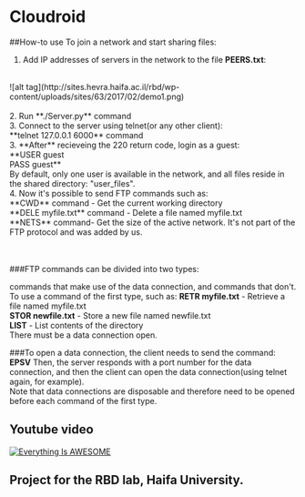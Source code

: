 Cloudroid
=========
##How-to use
To join a network and start sharing files:<br>
1. Add IP addresses of servers in the network to the file **PEERS.txt**: <br>
<br>
![alt tag](http://sites.hevra.haifa.ac.il/rbd/wp-content/uploads/sites/63/2017/02/demo1.png)
<br>
<br>
2. Run **./Server.py** command<br>
3. Connect to the server using telnet(or any other client):<br>
**telnet 127.0.0.1 6000** command <br>
3. **After** recieveing the 220 return code, login as a guest:<br>
  **USER guest <br>
  PASS guest**<br>
By default, only one user is available in the network, and all files reside in the shared directory: "user_files". <br>
4. Now it's possible to send FTP commands such as: <br>
**CWD** command - Get the current working directory <br>
**DELE myfile.txt** command - Delete a file named myfile.txt <br>
**NETS** command- Get the size of the active network. It's not part of the FTP protocol and was added by us. <br>
<br><br>

###FTP commands can be divided into two types: 

commands that make use of the data connection, and commands that don't.<br>
To use a command of the first type, such as:
**RETR myfile.txt** - Retrieve a file named myfile.txt <br>
**STOR newfile.txt** - Store a new file named newfile.txt <br>
**LIST** - List contents of the directory <br>
There must be a data connection open. <br>

###To open a data connection, the client needs to send the command:
**EPSV** Then, the server responds with a port number for the data connection, and then the client can open the data connection(using telnet again, for example).<br>
Note that data connections are disposable and therefore need to be opened before each command of the first type.<br>

## Youtube video
[![Everything Is AWESOME](http://www.interload.co.il/upload/7847117.png)](https://www.youtube.com/watch?v=VlxFEtmz39s)




## Project for the RBD lab, Haifa University.
